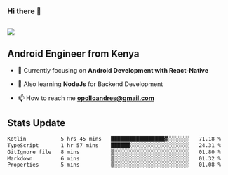 ### Hi there 👋
<h2 align="left"><img src="https://readme-typing-svg.herokuapp.com?color='blue'&lines=I'm+Andrew+Opollo😊;Welcome+to+my+Github😜"> </h2>

## Android Engineer from Kenya


- 🌱 Currently focusing on **Android Development with React-Native**

- 🔭 Also learning **NodeJs** for Backend Development

- 📫 How to reach me **opolloandres@gmail.com**


## Stats Update
<!--START_SECTION:waka-->

```txt
Kotlin           5 hrs 45 mins   █████████████████▓░░░░░░░   71.18 %
TypeScript       1 hr 57 mins    ██████░░░░░░░░░░░░░░░░░░░   24.31 %
GitIgnore file   8 mins          ▒░░░░░░░░░░░░░░░░░░░░░░░░   01.80 %
Markdown         6 mins          ▒░░░░░░░░░░░░░░░░░░░░░░░░   01.32 %
Properties       5 mins          ▒░░░░░░░░░░░░░░░░░░░░░░░░   01.08 %
```

<!--END_SECTION:waka-->


